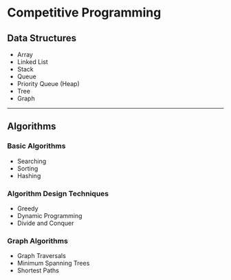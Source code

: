 # Competitive Programming
## Data Structures
* Array
* Linked List
* Stack
* Queue
* Priority Queue (Heap)
* Tree
* Graph
---

## Algorithms
### Basic Algorithms
* Searching
* Sorting
* Hashing

### Algorithm Design Techniques
* Greedy
* Dynamic Programming
* Divide and Conquer

### Graph Algorithms
* Graph Traversals
* Minimum Spanning Trees
* Shortest Paths
